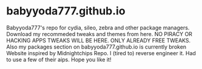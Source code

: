 # babyyoda777.github.io
Babyyoda777's repo for cydia, sileo, zebra and other package managers.
Download my recommeded tweaks and themes from here. NO PIRACY OR HACKING APPS TWEAKS WILL BE HERE. ONLY ALREADY FREE TWEAKS.
Also my packages section on babyyoda777.github.io is currently broken
Website inspired by Midnightchips Repo. I (tired to) reverse engineer it. Had to use a few of their aips. Hope you like it!
